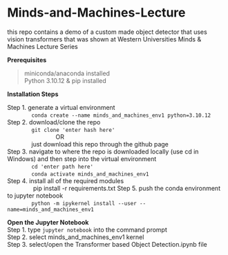 # Minds-and-Machines-Lecture
this repo contains a demo of a custom made object detector that uses vision transformers that was shown at Western Universities Minds &amp; Machines Lecture Series


**Prerequisites**
> miniconda/anaconda installed  
> Python 3.10.12 & pip installed  

**Installation Steps**  

Step 1. generate a virtual environment  
&emsp;&emsp;&emsp;&emsp;`conda create --name minds_and_machines_env1 python=3.10.12`  
Step 2. download/clone the repo  
&emsp;&emsp;&emsp;&emsp;`git clone 'enter hash here'`  
&emsp;&emsp;&emsp;&emsp;&emsp;&emsp;&emsp;&emsp;OR  
&emsp;&emsp;&emsp;&emsp;just download this repo through the github page  
Step 3. navigate to where the repo is downloaded locally (use cd in Windows) and then step into the virtual environment  
&emsp;&emsp;&emsp;&emsp;`cd 'enter path here'`  
&emsp;&emsp;&emsp;&emsp;`conda activate minds_and_machines_env1`  
Step 4. install all of the required modules  
&emsp;&emsp;&emsp;&emsp; pip install -r requirements.txt
Step 5. push the conda environment to jupyter notebook  
&emsp;&emsp;&emsp;&emsp;`python -m ipykernel install --user --name=minds_and_machines_env1`  

**Open the Jupyter Notebook**  
Step 1. type `jupyter notebook` into the command prompt  
Step 2. select minds_and_machines_env1 kernel  
Step 3. select/open the Transformer based Object Detection.ipynb file  
